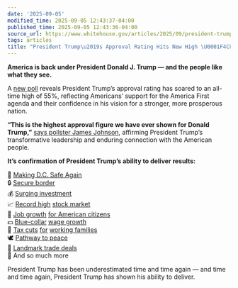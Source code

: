 ```yaml
---
date: '2025-09-05'
modified_time: 2025-09-05 12:43:37-04:00
published_time: 2025-09-05 12:43:36-04:00
source_url: https://www.whitehouse.gov/articles/2025/09/president-trumps-approval-rating-hits-new-high/
tags: articles
title: "President Trump\u2019s Approval Rating Hits New High \U0001F4C8"
---
```

 
**America is back under President Donald J. Trump — and the people like
what they see.**

A [new
poll](https://www.dailymail.co.uk/news/article-15062999/donald-trump-poll-approval-rating.html)
reveals President Trump’s approval rating has soared to an all-time high
of 55%, reflecting Americans’ support for the America First agenda and
their confidence in his vision for a stronger, more prosperous nation.

**“This is the highest approval figure we have ever shown for Donald
Trump,”** [says pollster James
Johnson](https://www.dailymail.co.uk/news/article-15062999/donald-trump-poll-approval-rating.html#:~:text=%27This%20is%20the%20highest%20approval%20figure%20we%20have%20ever%20shown%20for%20Donald%20Trump%2C%27%20James%20Johnson%2C%20JL%20Partners%20co%2Dfounder%20told%20the%20Daily%20Mail.),
affirming President Trump’s transformative leadership and enduring
connection with the American people.

**It’s confirmation of President Trump’s ability to deliver results:**

🚓 [Making D.C. Safe
Again](https://www.foxnews.com/politics/trumps-dc-crime-operation-puts-safety-families-first-arrests-surge-past-1800-fbi-director)  
🔒 [Secure
border](https://www.whitehouse.gov/articles/2025/09/icymi-trump-seizes-victory-in-border-wall-fight-with-new-funding/)  
💰 [Surging
investment](https://www.whitehouse.gov/articles/2025/08/trump-effect-a-running-list-of-new-u-s-investment-in-president-trumps-second-term/)  
📈 [Record
high](https://x.com/RapidResponse47/status/1963697724383236526) [stock
market](https://www.whitehouse.gov/articles/2025/08/trump-economy-ignites-record-breaking-earnings-surge-market-boom/)  
💼 [Job
growth](https://www.whitehouse.gov/articles/2025/09/president-trump-is-delivering-for-american-workers/)
[for American
citizens](https://www.foxbusiness.com/politics/us-born-job-gains-outpace-losses-among-immigrant-workers)  
💵
[Blue-collar](https://nypost.com/2025/06/17/us-news/blue-collar-wage-growth-under-trump-sees-largest-increase-in-nearly-60-years-bessent/)
[wage
growth](https://www.whitehouse.gov/articles/2025/06/icymi-blue-collar-wage-growth-sees-largest-increase-in-nearly-60-years-under-trump/)  
🤑 [Tax
cuts](https://www.whitehouse.gov/articles/2025/08/americans-in-all-50-states-will-see-a-tax-cut-with-the-one-big-beautiful-bill/)
[for](https://budget.house.gov/press-release/chairman-arrington-on-house-floor-republicans-delivered-the-largest-tax-cuts-for-working-families-and-small-businesses)
[working
families](https://waysandmeans.house.gov/theonebigbeautifulbill/fact-sheets/the-one-big-beautiful-bill-delivers-biggest-wins-for-the-working-class/)  
🕊️ [Pathway to
peace](https://www.whitehouse.gov/articles/2025/08/president-trump-brokers-another-historic-peace-deal/)  
🤝 [Landmark trade
deals](https://www.whitehouse.gov/articles/2025/07/dealmaker-in-chief-president-trump-secures-landmark-peace-trade-deals/)  
🚀 And so much more

President Trump has been underestimated time and time again — and time
and time again, President Trump has shown his ability to deliver.
